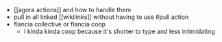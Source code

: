- [[agora actions]] and how to handle them
- pull in all linked [[wikilinks]] without having to use #pull action
- flancia collective or flancia coop
	- I kinda kinda coop because it's shorter to type and less intimidating
